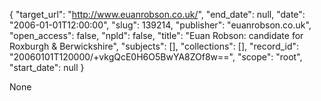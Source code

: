 {
  "target_url": "http://www.euanrobson.co.uk/", 
  "end_date": null, 
  "date": "2006-01-01T12:00:00", 
  "slug": 139214, 
  "publisher": "euanrobson.co.uk", 
  "open_access": false, 
  "npld": false, 
  "title": "Euan Robson: candidate for Roxburgh & Berwickshire", 
  "subjects": [], 
  "collections": [], 
  "record_id": "20060101T120000/+vkgQcE0H6O5BwYA8ZOf8w==", 
  "scope": "root", 
  "start_date": null
}

None